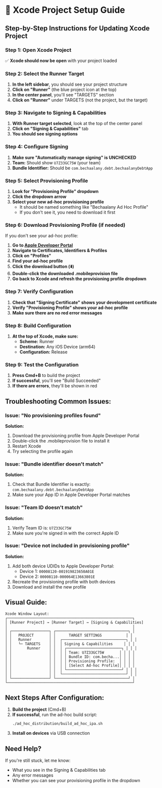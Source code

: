 # 🔧 Xcode Project Setup Guide

## Step-by-Step Instructions for Updating Xcode Project

### Step 1: Open Xcode Project
✅ **Xcode should now be open** with your project loaded

### Step 2: Select the Runner Target
1. **In the left sidebar**, you should see your project structure
2. **Click on "Runner"** (the blue project icon at the top)
3. **In the center panel**, you'll see "TARGETS" section
4. **Click on "Runner"** under TARGETS (not the project, but the target)

### Step 3: Navigate to Signing & Capabilities
1. **With Runner target selected**, look at the top of the center panel
2. **Click on "Signing & Capabilities"** tab
3. **You should see signing options**

### Step 4: Configure Signing
1. **Make sure "Automatically manage signing" is UNCHECKED**
2. **Team:** Should show `U7Z33GC75W` (your team)
3. **Bundle Identifier:** Should be `com.bechaalany.debt.bechaalanyDebtApp`

### Step 5: Select Provisioning Profile
1. **Look for "Provisioning Profile" dropdown**
2. **Click the dropdown arrow**
3. **Select your new ad-hoc provisioning profile**
   - It should be named something like "Bechaalany Ad Hoc Profile"
   - If you don't see it, you need to download it first

### Step 6: Download Provisioning Profile (if needed)
If you don't see your ad-hoc profile:

1. **Go to [Apple Developer Portal](https://developer.apple.com/account/)**
2. **Navigate to Certificates, Identifiers & Profiles**
3. **Click on "Profiles"**
4. **Find your ad-hoc profile**
5. **Click the download button (⬇️)**
6. **Double-click the downloaded .mobileprovision file**
7. **Go back to Xcode and refresh the provisioning profile dropdown**

### Step 7: Verify Configuration
1. **Check that "Signing Certificate" shows your development certificate**
2. **Verify "Provisioning Profile" shows your ad-hoc profile**
3. **Make sure there are no red error messages**

### Step 8: Build Configuration
1. **At the top of Xcode, make sure:**
   - **Scheme:** Runner
   - **Destination:** Any iOS Device (arm64)
   - **Configuration:** Release

### Step 9: Test the Configuration
1. **Press Cmd+B** to build the project
2. **If successful**, you'll see "Build Succeeded"
3. **If there are errors**, they'll be shown in red

## Troubleshooting Common Issues:

### Issue: "No provisioning profiles found"
**Solution:**
1. Download the provisioning profile from Apple Developer Portal
2. Double-click the .mobileprovision file to install it
3. Restart Xcode
4. Try selecting the profile again

### Issue: "Bundle identifier doesn't match"
**Solution:**
1. Check that Bundle Identifier is exactly: `com.bechaalany.debt.bechaalanyDebtApp`
2. Make sure your App ID in Apple Developer Portal matches

### Issue: "Team ID doesn't match"
**Solution:**
1. Verify Team ID is: `U7Z33GC75W`
2. Make sure you're signed in with the correct Apple ID

### Issue: "Device not included in provisioning profile"
**Solution:**
1. Add both device UDIDs to Apple Developer Portal:
   - Device 1: `00008120-001919823650A01E`
   - Device 2: `00008110-000064E13663801E`
2. Recreate the provisioning profile with both devices
3. Download and install the new profile

## Visual Guide:
```
Xcode Window Layout:
┌─────────────────────────────────────────────────────────┐
│ [Runner Project] → [Runner Target] → [Signing & Capabilities]
│                                                         │
│ ┌─────────────────┐ ┌─────────────────────────────────┐ │
│ │   PROJECT       │ │      TARGET SETTINGS           │ │
│ │   Runner        │ │  ┌─────────────────────────────┐ │ │
│ │   └─ TARGETS    │ │  │ Signing & Capabilities     │ │ │
│ │       Runner    │ │  │ ┌─────────────────────────┐ │ │ │
│ │                 │ │  │ │ Team: U7Z33GC75W       │ │ │ │
│ │                 │ │  │ │ Bundle ID: com.becha...│ │ │ │
│ │                 │ │  │ │ Provisioning Profile:  │ │ │ │
│ │                 │ │  │ │ [Select Ad-hoc Profile]│ │ │ │
│ │                 │ │  │ └─────────────────────────┘ │ │ │
│ │                 │ │  └─────────────────────────────┘ │ │
│ └─────────────────┘ └─────────────────────────────────┘ │
└─────────────────────────────────────────────────────────┘
```

## Next Steps After Configuration:
1. **Build the project** (Cmd+B)
2. **If successful**, run the ad-hoc build script:
   ```bash
   ./ad_hoc_distribution/build_ad_hoc_ipa.sh
   ```
3. **Install on devices** via USB connection

## Need Help?
If you're still stuck, let me know:
- What you see in the Signing & Capabilities tab
- Any error messages
- Whether you can see your provisioning profile in the dropdown 